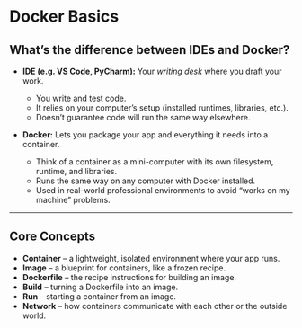 # Docker Basics

## What’s the difference between IDEs and Docker?
- **IDE (e.g. VS Code, PyCharm):** Your *writing desk* where you draft your work.  
  - You write and test code.  
  - It relies on your computer’s setup (installed runtimes, libraries, etc.).  
  - Doesn’t guarantee code will run the same way elsewhere.  

- **Docker:** Lets you package your app and everything it needs into a container.
  - Think of a container as a mini-computer with its own filesystem, runtime, and libraries. 
  - Runs the same way on any computer with Docker installed.  
  - Used in real-world professional environments to avoid “works on my machine” problems.  

---

## Core Concepts
- **Container** – a lightweight, isolated environment where your app runs.  
- **Image** – a blueprint for containers, like a frozen recipe.  
- **Dockerfile** – the recipe instructions for building an image.  
- **Build** – turning a Dockerfile into an image.  
- **Run** – starting a container from an image.    
- **Network** – how containers communicate with each other or the outside world.
